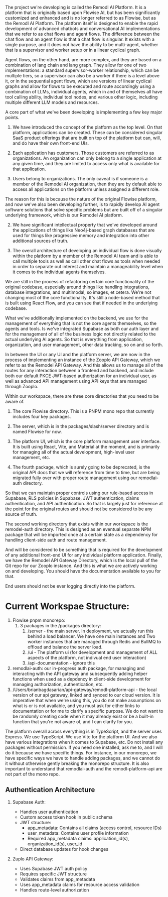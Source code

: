 The project we're developing is called the Remodl AI Platform. It is a platform that is originally based upon Flowise AI, but has been significantly customized and enhanced and is no longer referred to as Flowise, but as the Remodl AI Platform. ⁠The platform itself is designed to enable the rapid development of advanced chatbots and conversational AI implementations that we refer to as chat flows and agent flows. The difference between the chat flow and an agent flow is that a chat flow is singular. It exists with a single purpose, and it does not have the ability to be multi-agent, whether that is a supervisor and worker setup or in a linear cyclical graph. 

Agent flows, on the other hand, are more complex, and they are based on a combination of lang chain and lang graph. They allow for one of two implementations: a standard supervisor-worker relationship, which can be multiple tiers, so a supervisor can also be a worker if there is a level above it, or in the sequential agent flows, which are versions of linear cyclical graphs and allow for flows to be executed and route accordingly using a combination of LLMs, individual agents, which in and of themselves all have tool calling ability, individual tool nodes, and various other logic, including multiple different LLM models and resources. 

A core part of what we've been developing is implementing a few key major points.

1. We have introduced the concept of the platform as the top level. On that platform, applications can be created. These can be considered singular SaaS product offerings that are built on top of the platform but can, will, and do have their own front-end UIs.

2. Each application has customers. Those customers are referred to as organizations. An organization can only belong to a single application at any given time, and they are limited to access only what is available for that application.

3. Users belong to organizations. The only caveat is if someone is a member of the Remodel AI organization, then they are by default able to access all applications on the platform unless assigned a different role.

The reason for this is because the nature of the original Flowise platform, and now we've also been developing further, is to rapidly develop AI agent software solutions that solve specific problems but are built off of a singular underlying framework, which is our Remodel AI platform.

2. We have significant intellectual property that we've developed around the applications of things like Neo4j-based graph databases that are used for things like progressive memory and integration into other additional sources of truth.

3. The overall architecture of developing an individual flow is done visually within the platform by a member of the Remodel AI team and is able to call multiple tools as well as call other chat flows as tools when needed in order to separate out interest and maintain a manageability level when it comes to the individual agents themselves. ⁠

We are still in the process of refactoring certain core functionality of the original codebase, especially around things like handling integrations, database integrations, and multimodal, so images, et cetera. We're not changing most of the core functionality. It's still a node-based method that is built using React Flow, and you can see that if needed in the underlying codebase.

What we've additionally implemented on the backend, we use for the management of everything that is not the core agents themselves, so the agents and tools. Is we've integrated Supabase as both our auth layer and for the management of all of the business logic not directly related to the actual underlying AI agents. So that is everything from application, organization, and user management, other data tracking, so on and so forth.

In between the UI or any UI and the platform server, we are now in the process of implementing an instance of the Zooplo API Gateway, which we refer to as the Remodel API Gateway. And this allows us to manage all of the routes for any interaction between a frontend and backend, and include both our default PKCE JWT-based authorization for an individual user, as well as advanced API management using API keys that are managed through Zooplo. ⁠

Within our workspace, there are three core directories that you need to be aware of. 

1. The core Flowise directory. This is a PNPM mono repo that currently includes four key packages. 

2. The server, which is in the packages/slash/server directory and is named Flowise for now. 

3. The platform UI, which is the core platform management user interface. It is built using React, Vite, and Material at the moment, and is primarily for managing all of the actual development, high-level user management, etc. 
4. The fourth package, which is surely going to be deprecated, is the original API docs that we will reference from time to time, but are being migrated fully over with proper route management using our remodlai-auth directory. 

So that we can maintain proper controls using our rule-based access in Supabase, RLS policies in Supabase, JWT authentication, claims authentication, and API authentication. So that is largely just for reference at the point for the original routes and should not be considered to be any source of truth. ⁠

The second working directory that exists within our workspace is the remodel-auth directory. This is designed as an eventual separate NPM package that will be imported once at a certain state as a dependency for handling client-side auth and route management. 

And will be considered to be something that is required for the development of any additional front-end UI for any individual platform application. Finally, we have the Remodel API Gateway Directory, which is the local pull of the Git repo for our Zooplo instance. And this is what we are actively working on and developing. You should have the documentation available to you for that. ⁠

End users should not be ever logging directly into the platform. ⁠

# Current Workspae Structure:
1. Flowise pnpm monorepo:
   1. 3 packages in the /packages directory:
      1. /server - the main server. In deployment, we actually run this behind a load balancer. We have one main instances and Two worker instances that are managed through Redis and BullMQ to offload and balance the server load. ⁠
      2. /ui - The platform ui (for development and management of ALL aspects of the platform, not indivual end user interaction)
      3. /api-documentation - ignore this
2. remodlai-auth: our in-progress auth package, for managing and interacting with the API gateway and subsequently adding helper functions when used as a depdency in client-side development for managing authorization, authentication, etc.
3. /Users/brianbagdasarian/api-gateway/remodl-platform-api - the local version of our api gateway, linked and synced to our cloud version.  It is imperative that when we're using this, you do not make assumptions on what is or is not available, and you must ask for either links to documentation or for me to clarify a specific purpose. We do not want to be randomly creating code when it may already exist or be a built-in function that you're not aware of, and I can clarify for you. ⁠


The platform overall across everything is in TypeScript, and the server uses Express. We use TypeScript. We use Vite for the platform UI. ⁠And we also have various integrations when it comes to Supabase, etc. Do not install any packages without permission. If you need one installed, ask me to, and I will do it because we have specific things. For instance, in our monorepo, we have specific ways we have to handle adding packages, and we cannot do it without otherwise gently breaking the monorepo structure. ⁠It is also important to understand that remodlai-auth and the remodl-platform-api are not part of the mono repo. ⁠

## Authentication Architecture
1. Supabase Auth:
   - Handles user authentication
   - Custom access token hook in public schema
   - JWT structure:
     * app_metadata: Contains all claims (access control, resource IDs)
     * user_metadata: Contains user profile information
     * Required app_metadata claims: application_id(s), organization_id(s), user_id
   - Direct database updates for hook changes

2. Zuplo API Gateway:
   - Uses Supabase JWT auth policy
   - Requires specific JWT structure
   - Validates claims from app_metadata
   - Uses app_metadata claims for resource access validation
   - Handles route-level authorization